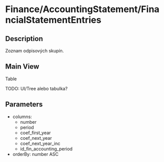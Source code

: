 # Finance/AccountingStatement/FinancialStatementEntries

## Description

Zoznam odpisových skupín.

## Main View

Table

TODO: UI/Tree alebo tabulka?

## Parameters

* columns:
  * number
  * period
  * coef_first_year
  * coef_next_year
  * coef_next_year_inc
  * id_fin_accounting_period
* orderBy: number ASC
